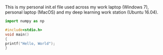 This is my personal init.el file used across my work laptop (Windows 7),
personal laptop (MacOS) and my deep learning work station (Ubuntu
16.04).

```python
import numpy as np
```

```c++
#include<stdio.h>
void main()
{
printf("Hello, World");
}
```
